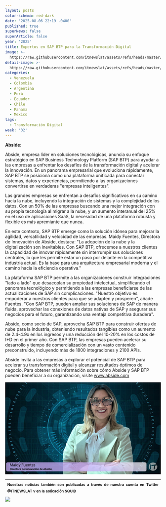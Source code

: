 ```yaml
---
layout: posts
color-schema: red-dark
date: '2025-08-06 22:19 -0400'
published: true
superNews: false
superArticle: false
year: '2025'
title: Expertos en SAP BTP para la Transformación Digital
image: >-
  https://raw.githubusercontent.com/itnewslat/assets/refs/heads/master/img/540x320/Maidy-Fuentes-p.jpg
detail-image: >-
  https://raw.githubusercontent.com/itnewslat/assets/refs/heads/master/img/1024x680/Maidy-Fuentes-g.jpg
categories:
  - Venezuela
  - Colombia
  - Argentina
  - Perú
  - Ecuador
  - Chile
  - Panama
  - Mexico
tags:
  - Transformación Digital
week: '32'
---
```

**Abside:**

Abside, empresa líder en soluciones tecnológicas, anuncia su enfoque estratégico en SAP Business Technology Platform (SAP BTP) para ayudar a las empresas a enfrentar los desafíos de la transformación digital y acelerar la innovación. En un panorama empresarial que evoluciona rápidamente, SAP BTP se posiciona como una plataforma unificada para conectar sistemas, datos y experiencias, permitiendo a las organizaciones convertirse en verdaderas "empresas inteligentes".

Las grandes empresas se enfrentan a desafíos significativos en su camino hacia la nube, incluyendo la integración de sistemas y la complejidad de los datos. Con un 50% de las empresas buscando una mejor integración con su propia tecnología al migrar a la nube, y un aumento interanual del 25% en el uso de aplicaciones SaaS, la necesidad de una plataforma robusta y flexible es más apremiante que nunca.

En este contexto, SAP BTP emerge como la solución idónea para mejorar la agilidad, versatilidad y velocidad de las empresas. Maidy Fuentes, Directora de Innovación de Abside, destaca: "La adopción de la nube y la digitalización son inevitables. Con SAP BTP, ofrecemos a nuestros clientes la capacidad de innovar rápidamente sin interrumpir sus soluciones centrales, lo que les permite estar un paso por delante en la competitiva industria actual. Es la base para una arquitectura empresarial moderna y el camino hacia la eficiencia operativa."

La plataforma SAP BTP permite a las organizaciones construir integraciones "lado a lado" que desacoplan su propiedad intelectual, simplificando el panorama tecnológico y permitiendo a las empresas beneficiarse de las actualizaciones de SAP sin complicaciones. "Nuestro objetivo es empoderar a nuestros clientes para que se adapten y prosperen", añade Fuentes. "Con SAP BTP, pueden ampliar sus soluciones de SAP de manera fluida, aprovechar las conexiones de datos nativas de SAP y asegurar sus negocios para el futuro, garantizando una ventaja competitiva duradera".

Abside, como socio de SAP, aprovecha SAP BTP para construir ofertas de nube para la industria, obteniendo resultados tangibles como un aumento de 2.4-4.9x en los ingresos y una reducción del 10-20% en los costos de I+D en el primer año. Con SAP BTP, las empresas pueden acelerar su desarrollo y tiempo de comercialización con un vasto contenido preconstruido, incluyendo más de 1800 integraciones y 2100 APIs.

Abside invita a las empresas a explorar el potencial de SAP BTP para acelerar su transformación digital y alcanzar resultados óptimos de negocio. Para obtener más información sobre cómo Abside y SAP BTP pueden beneficiar a su organización, visite www.abside.com

![](https://raw.githubusercontent.com/itnewslat/assets/refs/heads/master/img/540x320/Maidy-Fuentes-p.jpg)

<table style="height: 42px;" width="569">
<tbody>
<tr>
<td style="text-align: justify;"><sub><strong>Nuestras noticias también son publicadas a través de nuestra cuenta en Twitter <a href="https://twitter.com/itnewslat?lang=es">@ITNEWSLAT</a> y en la aplicación <a href="https://squidapp.co/en/">SQUID</a></strong></sub></td>
</tr>
</tbody>
</table>

<img src="https://tracker.metricool.com/c3po.jpg?hash=56f88a41e39ab42c063cc51676587a04"/>